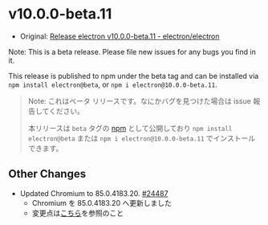 # v10.0.0-beta.11

- Original: [Release electron v10.0.0-beta.11 - electron/electron](https://github.com/electron/electron/releases/tag/v10.0.0-beta.11)

Note: This is a beta release. Please file new issues for any bugs you find in it.

This release is published to npm under the beta tag and can be installed via `npm install electron@beta`, or `npm i electron@10.0.0-beta.11`.

> Note: これはベータ リリースです。なにかバグを見つけた場合は issue 報告してください。
>
> 本リリースは `beta` タグの [npm](https://www.npmjs.com/package/electron) として公開しており `npm install electron@beta` または `npm i electron@10.0.0-beta.11` でインストールできます。

## Other Changes

- Updated Chromium to 85.0.4183.20. [#24487](https://github.com/electron/electron/pull/24487)
  - Chromium を 85.0.4183.20 へ更新しました
  - 変更点は[こちら](https://chromium.googlesource.com/chromium/src/+log/85.0.4183.19..85.0.4183.20?n=10000&pretty=fuller)を参照のこと
